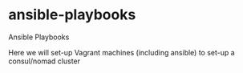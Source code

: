 # ansible-playbooks
Ansible Playbooks

Here we will set-up Vagrant machines (including ansible) to set-up a consul/nomad cluster

